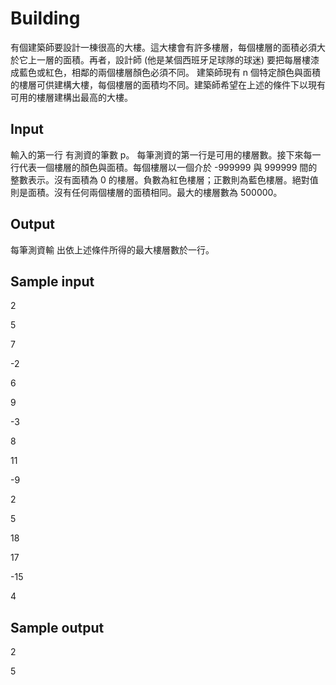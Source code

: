# Building
有個建築師要設計一棟很高的大樓。這大樓會有許多樓層，每個樓層的面積必須大於它上一層的面積。再者，設計師 (他是某個西班牙足球隊的球迷) 要把每層樓漆成藍色或紅色，相鄰的兩個樓層顏色必須不同。
建築師現有 n 個特定顏色與面積的樓層可供建構大樓，每個樓層的面積均不同。建築師希望在上述的條件下以現有可用的樓層建構出最高的大樓。
## Input
輸入的第一行 有測資的筆數 p。 每筆測資的第一行是可用的樓層數。接下來每一行代表一個樓層的顏色與面積。每個樓層以一個介於 -999999 與 999999 間的整數表示。沒有面積為 0 的樓層。負數為紅色樓層；正數則為藍色樓層。絕對值則是面積。沒有任何兩個樓層的面積相同。最大的樓層數為 500000。
## Output
每筆測資輸 出依上述條件所得的最大樓層數於一行。
## Sample input
2

5

7

-2

6

9

-3

8

11

-9

2

5

18

17

-15

4

## Sample output
2

5
